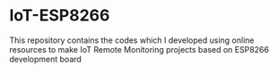 # IoT-ESP8266
This repository contains the codes which I developed using online resources to make IoT Remote Monitoring projects based on ESP8266 development board
